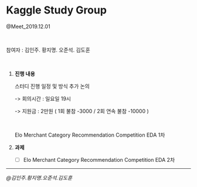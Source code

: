 # Kaggle Study Group

@Meet_2019.12.01

<br/>

참여자 : 김인주. 황지명. 오준석. 김도훈

<br/>

1. **진행 내용**

   스터디 진행 일정 및 방식 추가 논의

   -> 회의시간 : 일요일 19시

   -> 지원금 : 2만원 ( 1회 불참 -3000 / 2회 연속 불참 -10000 )

   <br/>

   Elo Merchant Category Recommendation Competition EDA 1차

   

2. **과제**

   - [ ] Elo Merchant Category Recommendation Competition EDA 2차


---

*@김인주.황지명.오준석.김도훈*

